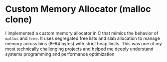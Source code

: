 # Custom Memory Allocator (malloc clone) 

I implemented a custom memory allocator in C that mimics the behavior of `malloc` and `free`. It uses segregated free lists and slab allocation to manage memory across bins (8–64 bytes) with strict heap limits. This was one of my most technically challenging projects and helped me deeply understand systems programming and performance optimization.
